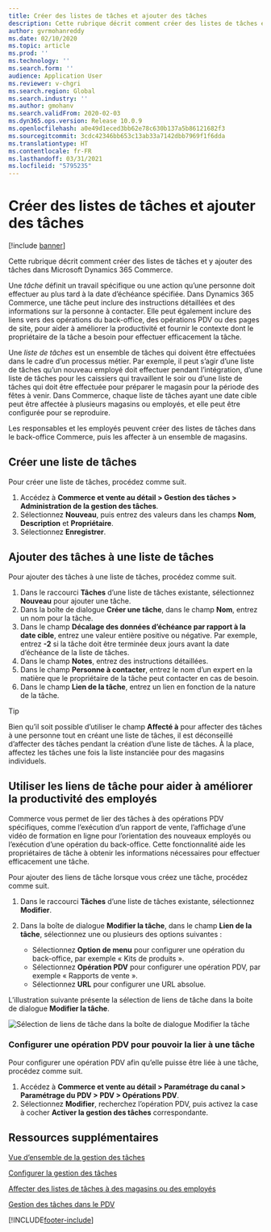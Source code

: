 ```yaml
---
title: Créer des listes de tâches et ajouter des tâches
description: Cette rubrique décrit comment créer des listes de tâches et y ajouter des tâches dans Microsoft Dynamics 365 Commerce.
author: gvrmohanreddy
ms.date: 02/10/2020
ms.topic: article
ms.prod: ''
ms.technology: ''
ms.search.form: ''
audience: Application User
ms.reviewer: v-chgri
ms.search.region: Global
ms.search.industry: ''
ms.author: gmohanv
ms.search.validFrom: 2020-02-03
ms.dyn365.ops.version: Release 10.0.9
ms.openlocfilehash: a0e49d1eced3bb62e78c630b137a5b86121682f3
ms.sourcegitcommit: 3cdc42346bb653c13ab33a7142dbb7969f1f6dda
ms.translationtype: HT
ms.contentlocale: fr-FR
ms.lasthandoff: 03/31/2021
ms.locfileid: "5795235"
---
```

# <a name="create-task-lists-and-add-tasks"></a>Créer des listes de tâches et ajouter des tâches

[!include [banner](includes/banner.md)]

Cette rubrique décrit comment créer des listes de tâches et y ajouter des tâches dans Microsoft Dynamics 365 Commerce.

Une *tâche* définit un travail spécifique ou une action qu’une personne doit effectuer au plus tard à la date d’échéance spécifiée. Dans Dynamics 365 Commerce, une tâche peut inclure des instructions détaillées et des informations sur la personne à contacter. Elle peut également inclure des liens vers des opérations du back-office, des opérations PDV ou des pages de site, pour aider à améliorer la productivité et fournir le contexte dont le propriétaire de la tâche a besoin pour effectuer efficacement la tâche.

Une *liste de tâches* est un ensemble de tâches qui doivent être effectuées dans le cadre d’un processus métier. Par exemple, il peut s’agir d’une liste de tâches qu’un nouveau employé doit effectuer pendant l’intégration, d’une liste de tâches pour les caissiers qui travaillent le soir ou d’une liste de tâches qui doit être effectuée pour préparer le magasin pour la période des fêtes à venir. Dans Commerce, chaque liste de tâches ayant une date cible peut être affectée à plusieurs magasins ou employés, et elle peut être configurée pour se reproduire.

Les responsables et les employés peuvent créer des listes de tâches dans le back-office Commerce, puis les affecter à un ensemble de magasins.

## <a name="create-a-task-list"></a>Créer une liste de tâches

Pour créer une liste de tâches, procédez comme suit.

1. Accédez à **Commerce et vente au détail \> Gestion des tâches \> Administration de la gestion des tâches**.
1. Sélectionnez **Nouveau**, puis entrez des valeurs dans les champs **Nom**, **Description** et **Propriétaire**.
1. Sélectionnez **Enregistrer**.

## <a name="add-tasks-to-a-task-list"></a>Ajouter des tâches à une liste de tâches

Pour ajouter des tâches à une liste de tâches, procédez comme suit.
 
1. Dans le raccourci **Tâches** d’une liste de tâches existante, sélectionnez **Nouveau** pour ajouter une tâche.
1. Dans la boîte de dialogue **Créer une tâche**, dans le champ **Nom**, entrez un nom pour la tâche.
1. Dans le champ **Décalage des données d’échéance par rapport à la date cible**, entrez une valeur entière positive ou négative. Par exemple, entrez **-2** si la tâche doit être terminée deux jours avant la date d’échéance de la liste de tâches.
1. Dans le champ **Notes**, entrez des instructions détaillées.
1. Dans le champ **Personne à contacter**, entrez le nom d’un expert en la matière que le propriétaire de la tâche peut contacter en cas de besoin.
1. Dans le champ **Lien de la tâche**, entrez un lien en fonction de la nature de la tâche.

> [!TIP]
> Bien qu’il soit possible d’utiliser le champ **Affecté à** pour affecter des tâches à une personne tout en créant une liste de tâches, il est déconseillé d’affecter des tâches pendant la création d’une liste de tâches. À la place, affectez les tâches une fois la liste instanciée pour des magasins individuels.

## <a name="use-task-links-to-help-improve-worker-productivity"></a>Utiliser les liens de tâche pour aider à améliorer la productivité des employés

Commerce vous permet de lier des tâches à des opérations PDV spécifiques, comme l’exécution d’un rapport de vente, l’affichage d’une vidéo de formation en ligne pour l’orientation des nouveaux employés ou l’exécution d’une opération du back-office. Cette fonctionnalité aide les propriétaires de tâche à obtenir les informations nécessaires pour effectuer efficacement une tâche.

Pour ajouter des liens de tâche lorsque vous créez une tâche, procédez comme suit.

1. Dans le raccourci **Tâches** d’une liste de tâches existante, sélectionnez **Modifier**.
1. Dans la boîte de dialogue **Modifier la tâche**, dans le champ **Lien de la tâche**, sélectionnez une ou plusieurs des options suivantes :

    - Sélectionnez **Option de menu** pour configurer une opération du back-office, par exemple « Kits de produits ».
    - Sélectionnez **Opération PDV** pour configurer une opération PDV, par exemple « Rapports de vente ».
    - Sélectionnez **URL** pour configurer une URL absolue.

L’illustration suivante présente la sélection de liens de tâche dans la boite de dialogue **Modifier la tâche**.

![Sélection de liens de tâche dans la boîte de dialogue Modifier la tâche](media/HQ-POS-Tasks-Linking.png)

### <a name="configure-a-pos-operation-so-that-it-can-be-linked-to-a-task"></a>Configurer une opération PDV pour pouvoir la lier à une tâche

Pour configurer une opération PDV afin qu’elle puisse être liée à une tâche, procédez comme suit.

1. Accédez à **Commerce et vente au détail \> Paramétrage du canal \> Paramétrage du PDV \> PDV \> Opérations PDV**.
1. Sélectionnez **Modifier**, recherchez l’opération PDV, puis activez la case à cocher **Activer la gestion des tâches** correspondante.

## <a name="additional-resources"></a>Ressources supplémentaires

[Vue d’ensemble de la gestion des tâches](task-mgmt-overview.md)

[Configurer la gestion des tâches](task-mgmt-configure.md)

[Affecter des listes de tâches à des magasins ou des employés](task-mgmt-assign-lists.md)

[Gestion des tâches dans le PDV](task-mgmt-POS.md)


[!INCLUDE[footer-include](../includes/footer-banner.md)]
